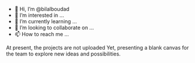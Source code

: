 - 👋 Hi, I’m @bilalboudad
- 👀 I’m interested in ...
- 🌱 I’m currently learning ...
- 💞️ I’m looking to collaborate on ...
- 📫 How to reach me ...

At present, the projects are not uploaded Yet, presenting a blank canvas for the team to explore new ideas and possibilities.
